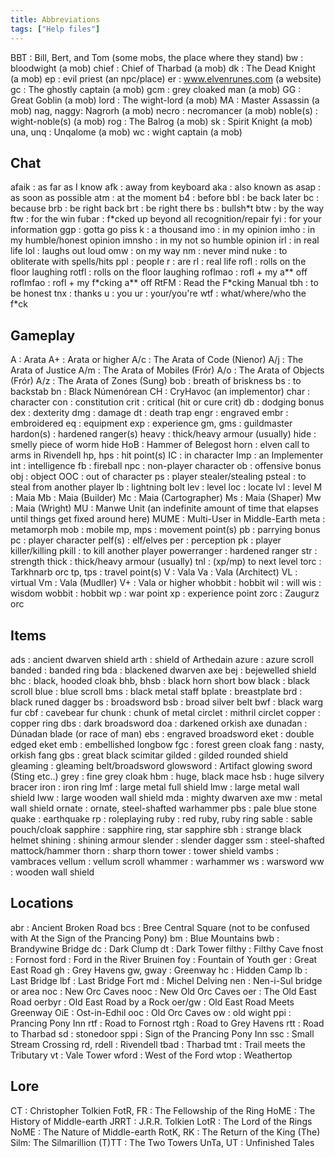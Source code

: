 ```yaml
---
title: Abbreviations
tags: ["Help files"]
---
```

BBT : Bill, Bert, and Tom (some mobs, the place where they stand) bw :
bloodwight (a mob) chief : Chief of Tharbad (a mob) dk : The Dead Knight
(a mob) ep : evil priest (an npc/place) er : www.elvenrunes.com (a
website) gc : The ghostly captain (a mob) gcm : grey cloaked man (a mob)
GG : Great Goblin (a mob) lord : The wight-lord (a mob) MA : Master
Assassin (a mob) nag, naggy: Nagrorh (a mob) necro : necromancer (a mob)
noble(s) : wight-noble(s) (a mob) rog : The Balrog (a mob) sk : Spirit
Knight (a mob) una, unq : Unqalome (a mob) wc : wight captain (a mob)

## Chat

afaik : as far as I know afk : away from keyboard aka : also known as
asap : as soon as possible atm : at the moment b4 : before bbl : be back
later bc : because brb : be right back brt : be right there bs :
bullsh\*t btw : by the way ftw : for the win fubar : f\*cked up beyond
all recognition/repair fyi : for your information ggp : gotta go piss k
: a thousand imo : in my opinion imho : in my humble/honest opinion
imnsho : in my not so humble opinion irl : in real life lol : laughs out
loud omw : on my way nm : never mind nuke : to obliterate with
spells/hits ppl : people r : are rl : real life rofl : rolls on the
floor laughing rotfl : rolls on the floor laughing roflmao : rofl + my
a\*\* off roflmfao : rofl + my f\*cking a\*\* off RtFM : Read the
F\*cking Manual tbh : to be honest tnx : thanks u : you ur : your/you're
wtf : what/where/who the f\*ck

## Gameplay

A : Arata A+ : Arata or higher A/c : The Arata of Code (Nienor) A/j :
The Arata of Justice A/m : The Arata of Mobiles (Frór) A/o : The Arata
of Objects (Frór) A/z : The Arata of Zones (Sung) bob : breath of
briskness bs : to backstab bn : Black Númenórean CH : CryHavoc (an
implementor) char : character con : constitution crit : critical (hit or
cure crit) db : dodging bonus dex : dexterity dmg : damage dt : death
trap engr : engraved embr : embroidered eq : equipment exp : experience
gm, gms : guildmaster hardon(s) : hardened ranger(s) heavy : thick/heavy
armour (usually) hide : smelly piece of worm hide HoB : Hammer of
Belegost horn : elven call to arms in Rivendell hp, hps : hit point(s)
IC : in character Imp : an Implementer int : intelligence fb : fireball
npc : non-player character ob : offensive bonus obj : object OOC : out
of character ps : player stealer/stealing psteal : to steal from another
player lb : lightning bolt lev : level loc : locate lvl : level M : Maia
Mb : Maia (Builder) Mc : Maia (Cartographer) Ms : Maia (Shaper) Mw :
Maia (Wright) MU : Manwe Unit (an indefinite amount of time that elapses
until things get fixed around here) MUME : Multi-User in Middle-Earth
meta : metamorph mob : mobile mp, mps : movement point(s) pb : parrying
bonus pc : player character pelf(s) : elf/elves per : perception pk :
player killer/killing pkill : to kill another player powerranger :
hardened ranger str : strength thick : thick/heavy armour (usually) tnl
: (xp/mp) to next level torc : Tarkhnarb orc tp, tps : travel point(s) V
: Vala Va : Vala (Architect) VL : virtual Vm : Vala (Mudller) V+ : Vala
or higher whobbit : hobbit wil : will wis : wisdom wobbit : hobbit wp :
war point xp : experience point zorc : Zaugurz orc

## Items

ads : ancient dwarven shield arth : shield of Arthedain azure : azure
scroll banded : banded ring bda : blackened dwarven axe bej : bejewelled
shield bhc : black, hooded cloak bhb, bhsb : black horn short bow black
: black scroll blue : blue scroll bms : black metal staff bplate :
breastplate brd : black runed dagger bs : broadsword bsb : broad silver
belt bwf : black warg fur cbf : cavebear fur chunk : chunk of metal
circlet : mithril circlet copper : copper ring dbs : dark broadsword doa
: darkened orkish axe dunadan : Dúnadan blade (or race of man) ebs :
engraved broadsword eket : double edged eket emb : embellished longbow
fgc : forest green cloak fang : nasty, orkish fang gbs : great black
scimitar gilded : gilded rounded shield gleaming : gleaming
belt/broadsword glowsword : Artifact glowing sword (Sting etc..) grey :
fine grey cloak hbm : huge, black mace hsb : huge silvery bracer iron :
iron ring lmf : large metal full shield lmw : large metal wall shield
lww : large wooden wall shield mda : mighty dwarven axe mw : metal wall
shield ornate : ornate, steel-shafted warhammer pbs : pale blue stone
quake : earthquake rp : roleplaying ruby : red ruby, ruby ring sable :
sable pouch/cloak sapphire : sapphire ring, star sapphire sbh : strange
black helmet shining : shining armour slender : slender dagger ssm :
steel-shafted mattock/hammer thorn : sharp thorn tower : tower shield
vambs : vambraces vellum : vellum scroll whammer : warhammer ws :
warsword ww : wooden wall shield

## Locations

abr : Ancient Broken Road bcs : Bree Central Square (not to be confused
with At the Sign of the Prancing Pony) bm : Blue Mountains bwb :
Brandywine Bridge dc : Dark Clump dt : Dark Tower filthy : Filthy Cave
fnost : Fornost ford : Ford in the River Bruinen foy : Fountain of Youth
ger : Great East Road gh : Grey Havens gw, gway : Greenway hc : Hidden
Camp lb : Last Bridge lbf : Last Bridge Fort md : Michel Delving nen :
Nen-i-Sul bridge or area noc : New Orc Caves nooc : New Old Orc Caves
oer : The Old East Road oerbyr : Old East Road by a Rock oer/gw : Old
East Road Meets Greenway OiE : Ost-in-Edhil ooc : Old Orc Caves ow : old
wight ppi : Prancing Pony Inn rtf : Road to Fornost rtgh : Road to Grey
Havens rtt : Road to Tharbad sd : stonedoor sppi : Sign of the Prancing
Pony Inn ssc : Small Stream Crossing rd, rdell : Rivendell tbad :
Tharbad tmt : Trail meets the Tributary vt : Vale Tower wford : West of
the Ford wtop : Weathertop

## Lore

CT : Christopher Tolkien FotR, FR : The Fellowship of the Ring HoME :
The History of Middle-earth JRRT : J.R.R. Tolkien LotR : The Lord of the
Rings NoME : The Nature of Middle-earth RotK, RK : The Return of the
King (The) Silm: The Silmarillion (T)TT : The Two Towers UnTa, UT :
Unfinished Tales
